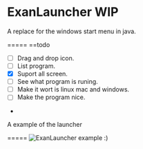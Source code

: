 # ExanLauncher WIP
A replace for the windows start menu in java.

=====
==todo

- [ ] Drag and drop icon.
- [ ] List program.
- [x] Suport all screen.
- [ ] See what program is runing.
- [ ] Make it wort is linux mac and windows.
- [ ] Make the program nice.
- 
A example of the launcher

=====
![ExanLauncher example](https://puu.sh/qmjnV/406f82a2c5.gif)
:)
